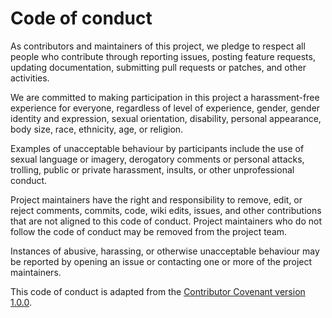 # Code of conduct

As contributors and maintainers of this project,
we pledge to respect all people who contribute through
reporting issues, posting feature requests, updating documentation,
submitting pull requests or patches, and other activities.

We are committed to making participation in this project
a harassment-free experience for everyone, regardless of
level of experience, gender, gender identity and expression, sexual orientation,
disability, personal appearance, body size, race, ethnicity, age, or religion.

Examples of unacceptable behaviour by participants include
the use of sexual language or imagery, derogatory comments or personal attacks,
trolling, public or private harassment, insults,
or other unprofessional conduct.

Project maintainers have the right and responsibility to
remove, edit, or reject comments, commits, code, wiki edits, issues,
and other contributions that are not aligned to this code of conduct.
Project maintainers who do not follow the code of conduct
may be removed from the project team.

Instances of abusive, harassing, or otherwise unacceptable behaviour may be
reported by opening an issue or
contacting one or more of the project maintainers.

This code of conduct is adapted from the
[Contributor Covenant version 1.0.0](http://contributor-covenant.org/version/1/0/0/).
